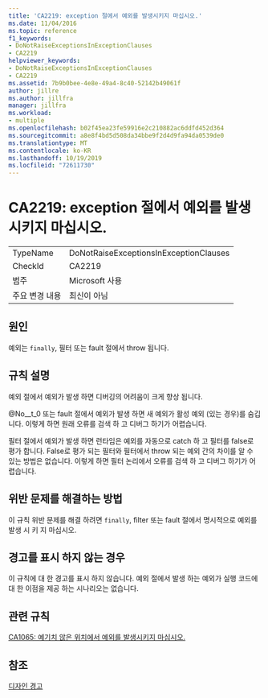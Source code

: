 ```yaml
---
title: 'CA2219: exception 절에서 예외를 발생시키지 마십시오.'
ms.date: 11/04/2016
ms.topic: reference
f1_keywords:
- DoNotRaiseExceptionsInExceptionClauses
- CA2219
helpviewer_keywords:
- DoNotRaiseExceptionsInExceptionClauses
- CA2219
ms.assetid: 7b9b0bee-4e8e-49a4-8c40-52142b49061f
author: jillre
ms.author: jillfra
manager: jillfra
ms.workload:
- multiple
ms.openlocfilehash: b02f45ea23fe59916e2c210882ac6ddfd452d364
ms.sourcegitcommit: a8e8f4bd5d508da34bbe9f2d4d9fa94da0539de0
ms.translationtype: MT
ms.contentlocale: ko-KR
ms.lasthandoff: 10/19/2019
ms.locfileid: "72611730"
---
```

# <a name="ca2219-do-not-raise-exceptions-in-exception-clauses"></a>CA2219: exception 절에서 예외를 발생시키지 마십시오.

|||
|-|-|
|TypeName|DoNotRaiseExceptionsInExceptionClauses|
|CheckId|CA2219|
|범주|Microsoft 사용|
|주요 변경 내용|최신이 아님|

## <a name="cause"></a>원인
예외는 `finally`, 필터 또는 fault 절에서 throw 됩니다.

## <a name="rule-description"></a>규칙 설명
예외 절에서 예외가 발생 하면 디버깅의 어려움이 크게 향상 됩니다.

@No__t_0 또는 fault 절에서 예외가 발생 하면 새 예외가 활성 예외 (있는 경우)를 숨깁니다. 이렇게 하면 원래 오류를 검색 하 고 디버그 하기가 어렵습니다.

필터 절에서 예외가 발생 하면 런타임은 예외를 자동으로 catch 하 고 필터를 false로 평가 합니다. False로 평가 되는 필터와 필터에서 throw 되는 예외 간의 차이를 알 수 있는 방법은 없습니다. 이렇게 하면 필터 논리에서 오류를 검색 하 고 디버그 하기가 어렵습니다.

## <a name="how-to-fix-violations"></a>위반 문제를 해결하는 방법
이 규칙 위반 문제를 해결 하려면 `finally`, filter 또는 fault 절에서 명시적으로 예외를 발생 시 키 지 마십시오.

## <a name="when-to-suppress-warnings"></a>경고를 표시 하지 않는 경우
이 규칙에 대 한 경고를 표시 하지 않습니다. 예외 절에서 발생 하는 예외가 실행 코드에 대 한 이점을 제공 하는 시나리오는 없습니다.

## <a name="related-rules"></a>관련 규칙
[CA1065: 예기치 않은 위치에서 예외를 발생시키지 마십시오.](../code-quality/ca1065.md)

## <a name="see-also"></a>참조
[디자인 경고](../code-quality/design-warnings.md)
